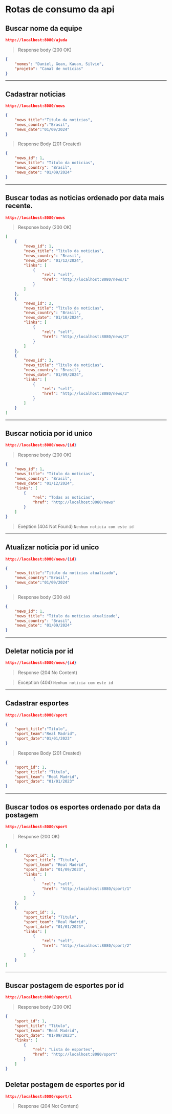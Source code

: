 # Rotas de consumo da api

## Buscar nome da equipe
```json
http://localhost:8080/ajuda
```
> Response body (200 OK)
```json
{
    "nomes": "Daniel, Gean, Kauan, Silvio",
    "projeto": "Canal de notícias"
}
```
___
## Cadastrar noticias 
```json
http://localhost:8080/news
```
```json
{
    "news_title":"Titulo da noticias",
    "news_country":"Brasil",
    "news_date":"01/09/2024"
}
```
> Response Body (201 Created)
```json
{
    "news_id": 1,
    "news_title": "Titulo da noticias",
    "news_country": "Brasil",
    "news_date": "01/09/2024"
}
```
___
## Buscar todas as noticias ordenado por data mais recente.
```json
http://localhost:8080/news
```
> Response body (200 OK)
```json
[
    {
        "news_id": 1,
        "news_title": "Titulo da noticias",
        "news_country": "Brasil",
        "news_date": "01/12/2024",
        "links": [
            {
                "rel": "self",
                "href": "http://localhost:8080/news/1"
            }
        ]
    },
    {
        "news_id": 2,
        "news_title": "Titulo da noticias",
        "news_country": "Brasil",
        "news_date": "01/10/2024",
        "links": [
            {
                "rel": "self",
                "href": "http://localhost:8080/news/2"
            }
        ]
    },
    {
        "news_id": 3,
        "news_title": "Titulo da noticias",
        "news_country": "Brasil",
        "news_date": "01/09/2024",
        "links": [
            {
                "rel": "self",
                "href": "http://localhost:8080/news/3"
            }
        ]
    }
]
```
___
## Buscar noticia por id unico
```json
http://localhost:8080/news/{id}
```
> Response body (200 OK)
```json
{
    "news_id": 1,
    "news_title": "Titulo da noticias",
    "news_country": "Brasil",
    "news_date": "01/12/2024",
    "links": [
        {
            "rel": "Todas as noticias",
            "href": "http://localhost:8080/news"
        }
    ]
}
```
> Exeption (404 Not Found)
````Nenhum noticia com este id````
___
## Atualizar noticia por id unico
```json
http://localhost:8080/news/{id}
```
```json
{
    "news_title":"Titulo da noticias atualizado",
    "news_country":"Brasil",
    "news_date":"01/09/2024"
}
```
> Response body (200 ok)
```json
{
    "news_id": 1,
    "news_title": "Titulo da noticias atualizado",
    "news_country": "Brasil",
    "news_date": "01/09/2024"
}
```
___
## Deletar noticia por id
```json
http://localhost:8080/news/{id}
```
> Response (204 No Content)

> Exception (404)
````Nenhum noticia com este id````
___
## Cadastrar esportes 
```json
http://localhost:8080/sport
```
```json
{
    "sport_title":"Titulo",
    "sport_team":"Real Madrid",
    "sport_date":"01/01/2023"
}
```
> Response Body (201 Created)
```json
{
    "sport_id": 1,
    "sport_title": "Titulo",
    "sport_team": "Real Madrid",
    "sport_date": "01/01/2023"
}
```
___
## Buscar todos os esportes ordenado por data da postagem
```json
http://localhost:8080/sport
```
> Response (200 OK)
```json
[
    {
        "sport_id": 1,
        "sport_title": "Titulo",
        "sport_team": "Real Madrid",
        "sport_date": "01/09/2023",
        "links": [
            {
                "rel": "self",
                "href": "http://localhost:8080/sport/1"
            }
        ]
    },
    {
        "sport_id": 2,
        "sport_title": "Titulo",
        "sport_team": "Real Madrid",
        "sport_date": "01/01/2023",
        "links": [
            {
                "rel": "self",
                "href": "http://localhost:8080/sport/2"
            }
        ]
    }
]
```
___
## Buscar postagem de esportes por id
```json
http://localhost:8080/sport/1
```
> Response body (200 OK)
```json
{
    "sport_id": 1,
    "sport_title": "Titulo",
    "sport_team": "Real Madrid",
    "sport_date": "01/09/2023",
    "links": [
        {
            "rel": "Lista de esportes",
            "href": "http://localhost:8080/sport"
        }
    ]
}
```
## Deletar postagem de esportes por id
```json
http://localhost:8080/sport/1
```
> Response (204 Not Content)
